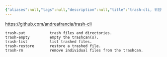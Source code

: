 ```yaml
---
{"aliases":null,"tags":null,"description":null,"title":"trash-cli, 위험천만한 rm 명령어를 대체해줍니다","created":"2023-09-07T21:01:01","updated":"2023-09-07T21:02:40","dg-publish":true,"permalink":"/docs/trash-cli, 위험천만한 rm 명령어를 대체해줍니다/","dgPassFrontmatter":true}
---
```


<https://github.com/andreafrancia/trash-cli>

```
trash-put           trash files and directories.
trash-empty         empty the trashcan(s).
trash-list          list trashed files.
trash-restore       restore a trashed file.
trash-rm            remove individual files from the trashcan.
```

